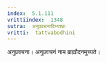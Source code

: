 ```yaml
---
index:  5.1.111
vrittiindex:  1348
sutra:  अनुप्रवचनादिभ्यश्छः
vritti:  tattvabodhini 
---
```


अनुप्रवचना। अनुप्रवचनं नाम ब्राह्मौदनमुच्यते।

